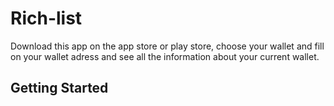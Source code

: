 # Rich-list

Download this app on the app store or play store, choose your wallet and fill on your wallet adress and see all the information about your current wallet.


## Getting Started

